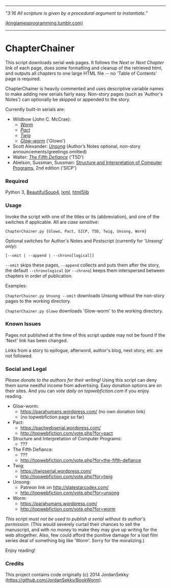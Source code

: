 -----

*"3:16 All scripture is given by a procedural argument to instantiate."*

[(kingjamesprogramming.tumblr.com)](http://kingjamesprogramming.tumblr.com/)

-----

# ChapterChainer

This script downloads serial web pages. It follows the *Next* or *Next Chapter* link of each page, does some formatting and cleanup of the retrieved html, and outputs all chapters to one large HTML file -- no 'Table of Contents' page is required. 

ChapterChainer is heavily commented and uses descriptive variable names to make adding new serials fairly easy. Non-story pages (such as 'Author's Notes') can optionally be skipped or appended to the story.

Currently built-in serials are:

* Wildbow (John C. McCrae):
  * [*Worm*](https://parahumans.wordpress.com/)
  * [*Pact*](https://pactwebserial.wordpress.com/)
  * [*Twig*](https://twigserial.wordpress.com/)
  * [*Glow-worm*](https://parahumans.wordpress.com/2017/10/21/glowworm-p-1/) ('Glowo')
* Scott Alexander: [*Unsong*](http://unsongbook.com/) (Author’s Notes optional, non-story announcements/greetings omitted)
* Walter: [*The Fifth Defiance*](https://thefifthdefiance.com/about/) ('T5D')
* Abelson, Sussman, Sussman: [Structure and Interpretation of Computer 
Programs](https://mitpress.mit.edu/sicp/full-text/book/book.html), 2nd edition ('SICP')

### Required

Python 3,
[BeautifulSoup4](http://www.crummy.com/software/BeautifulSoup/Download), [lxml](https://pypi.python.org/pypi/lxml), [html5lib](https://github.com/html5lib/html5lib-python)

### Usage

Invoke the script with one of the titles or its (abbreviation), and one of the switches if applicable. All are *case sensitive*:

`ChapterChainer.py {Glowo, Pact, SICP, T5D, Twig, Unsong, Worm}`

Optional switches for Author's Notes and Postscript (currently for *'Unsong' only*): 

  `[--omit | --append | --chrono[logical]]`
 
 `--omit` skips these pages, `--append` collects and puts them after the story, the default `--chronological` (or `--chrono`) keeps them interspersed between chapters in order of publication.

Examples:

`ChapterChainer.py Unsong --omit` downloads Unsong without the non-story pages to the working directory.

`ChapterChainer.py Glowo` downloads 'Glow-worm' to the working directory. 

### Known Issues

Pages not published at the time of this script update may not be found if the 'Next' link has been changed. 

Links from a story to epilogue, afterword, author's blog, next story, etc. are not followed.

### Social and Legal

_Please donate to the authors for their writing!_ Using this script can deny them some needful income from advertising. Easy donation options are on their sites.
And you can _vote daily on topwebfiction.com_ if you enjoy reading.

* Glow-worm:
  * https://parahumans.wordpress.com/ (no own donation link)
  * (no topwebfiction page so far)
* Pact:
  * https://pactwebserial.wordpress.com/
  * http://topwebfiction.com/vote.php?for=pact
* Structure and Interpretation of Computer Programs:
  * ???
* The Fifth Defiance:
  * ???
  * http://topwebfiction.com/vote.php?for=the-fifth-defiance
* Twig:
  * https://twigserial.wordpress.com/
  * http://topwebfiction.com/vote.php?for=twig
* Unsong:
  * Patreon link on http://slatestarcodex.com/
  * http://topwebfiction.com/vote.php?for=unsong
* Worm:
  * https://parahumans.wordpress.com/
  * http://topwebfiction.com/vote.php?for=worm

_This script must not be used to publish a serial without its author's permission._ (This would severely curtail their chances to sell the manuscript, and with no money to make they may give up writing for the web altogether. Also, few could afford the punitive damage for a lost film series deal of something big like 'Worm'. Sorry for the moralizing.) 

Enjoy reading!

### Credits

This project contains code originally (c) 2014 JordanSekky (https://github.com/JordanSekky/BookWorm).
